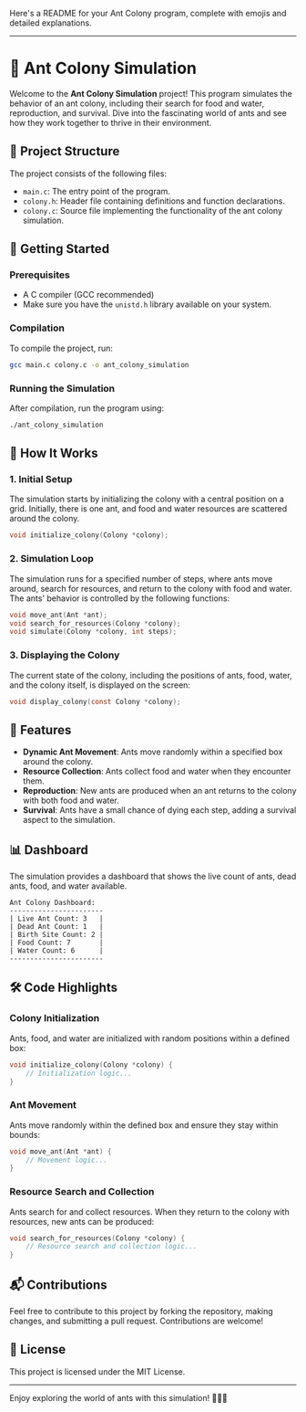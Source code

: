 Here's a README for your Ant Colony program, complete with emojis and detailed explanations.

---

# 🐜 Ant Colony Simulation

Welcome to the **Ant Colony Simulation** project! This program simulates the behavior of an ant colony, including their search for food and water, reproduction, and survival. Dive into the fascinating world of ants and see how they work together to thrive in their environment.

## 📂 Project Structure

The project consists of the following files:

- `main.c`: The entry point of the program.
- `colony.h`: Header file containing definitions and function declarations.
- `colony.c`: Source file implementing the functionality of the ant colony simulation.

## 🚀 Getting Started

### Prerequisites

- A C compiler (GCC recommended)
- Make sure you have the `unistd.h` library available on your system.

### Compilation

To compile the project, run:

```sh
gcc main.c colony.c -o ant_colony_simulation
```

### Running the Simulation

After compilation, run the program using:

```sh
./ant_colony_simulation
```

## 📝 How It Works

### 1. Initial Setup

The simulation starts by initializing the colony with a central position on a grid. Initially, there is one ant, and food and water resources are scattered around the colony.

```c
void initialize_colony(Colony *colony);
```

### 2. Simulation Loop

The simulation runs for a specified number of steps, where ants move around, search for resources, and return to the colony with food and water. The ants' behavior is controlled by the following functions:

```c
void move_ant(Ant *ant);
void search_for_resources(Colony *colony);
void simulate(Colony *colony, int steps);
```

### 3. Displaying the Colony

The current state of the colony, including the positions of ants, food, water, and the colony itself, is displayed on the screen:

```c
void display_colony(const Colony *colony);
```

## 🌟 Features

- **Dynamic Ant Movement**: Ants move randomly within a specified box around the colony.
- **Resource Collection**: Ants collect food and water when they encounter them.
- **Reproduction**: New ants are produced when an ant returns to the colony with both food and water.
- **Survival**: Ants have a small chance of dying each step, adding a survival aspect to the simulation.

## 📊 Dashboard

The simulation provides a dashboard that shows the live count of ants, dead ants, food, and water available.

```
Ant Colony Dashboard:
-----------------------
| Live Ant Count: 3   |
| Dead Ant Count: 1   |
| Birth Site Count: 2 |
| Food Count: 7       |
| Water Count: 6      |
-----------------------
```

## 🛠️ Code Highlights

### Colony Initialization

Ants, food, and water are initialized with random positions within a defined box:

```c
void initialize_colony(Colony *colony) {
    // Initialization logic...
}
```

### Ant Movement

Ants move randomly within the defined box and ensure they stay within bounds:

```c
void move_ant(Ant *ant) {
    // Movement logic...
}
```

### Resource Search and Collection

Ants search for and collect resources. When they return to the colony with resources, new ants can be produced:

```c
void search_for_resources(Colony *colony) {
    // Resource search and collection logic...
}
```

## 📬 Contributions

Feel free to contribute to this project by forking the repository, making changes, and submitting a pull request. Contributions are welcome!

## 📜 License

This project is licensed under the MIT License.

---

Enjoy exploring the world of ants with this simulation! 🐜🍂💧

